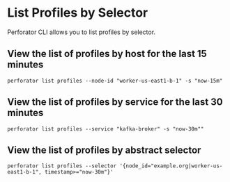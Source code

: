 # List Profiles by Selector

Perforator CLI allows you to list profiles by selector.

## View the list of profiles by host for the last 15 minutes

```console
perforator list profiles --node-id "worker-us-east1-b-1" -s "now-15m"
```

## View the list of profiles by service for the last 30 minutes

```console
perforator list profiles --service "kafka-broker" -s "now-30m""
```

## View the list of profiles by abstract selector

```console
perforator list profiles --selector '{node_id="example.org|worker-us-east1-b-1", timestamp>="now-30m"}'
```
